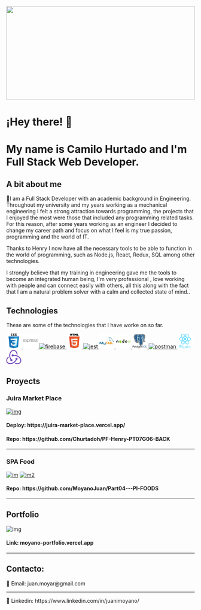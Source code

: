 <img width="100%" height="250px" src="https://res.cloudinary.com/du2st58lj/image/upload/v1669077378/Camilo_Banner_rwqhyp.jpg">

<h1>¡Hey there! 👋</h1>
<h1>My name is Camilo Hurtado and I'm Full Stack Web Developer.</h1>


<h2>A bit about me</h2>
<p>📢I am a Full Stack Developer with an academic background in Engineering. Throughout my university and my years working as a mechanical engineering I felt a strong attraction towards programming, the projects that I enjoyed the most were those that included any programming related tasks. For this reason, after some years working as an engineer I decided to change my career path and focus on what I feel is my true passion, programming and the world of IT. 

Thanks to Henry I now have all the necessary tools to be able to function in the world of programming, such as Node.js, React, Redux, SQL among other technologies.

I strongly believe that my training in engineering gave me the tools to become an integrated human being, I'm very professional , love working with people and can connect easily with others, all this along with the fact that I am a natural problem solver with a calm and collected state of mind..</p>

<h2>Technologies</h2>
<p>These are some of the technologies that I have worke on so far.</p>


<p align="left" dir="auto"> 
<a href="https://www.w3schools.com/css/" rel="nofollow"> <img src="https://raw.githubusercontent.com/devicons/devicon/master/icons/css3/css3-original-wordmark.svg" alt="css3" width="40" height="40" style="max-width: 100%;"> </a> 
<a href="https://expressjs.com" rel="nofollow"> <img src="https://raw.githubusercontent.com/devicons/devicon/master/icons/express/express-original-wordmark.svg" alt="express" width="40" height="40" style="max-width: 100%;"> </a> 
<a href="https://firebase.google.com/" rel="nofollow"> <img src="https://camo.githubusercontent.com/dd4b2422ed3bfc9da88c43d18550375c66f9584327dff7ecc19315ce50b96f07/68747470733a2f2f7777772e766563746f726c6f676f2e7a6f6e652f6c6f676f732f66697265626173652f66697265626173652d69636f6e2e737667" alt="firebase" width="40" height="40" data-canonical-src="https://www.vectorlogo.zone/logos/firebase/firebase-icon.svg" style="max-width: 100%;"> </a> 
<a href="https://www.w3.org/html/" rel="nofollow"> <img src="https://raw.githubusercontent.com/devicons/devicon/master/icons/html5/html5-original-wordmark.svg" alt="html5" width="40" height="40" style="max-width: 100%;"> </a> 
<a href="https://jestjs.io" rel="nofollow"> <img src="https://camo.githubusercontent.com/ce0a32825268b09cd5e0fc7c2a09c587a708491427cb794cade8f1866f7284c6/68747470733a2f2f7777772e766563746f726c6f676f2e7a6f6e652f6c6f676f732f6a6573746a73696f2f6a6573746a73696f2d69636f6e2e737667" alt="jest" width="40" height="40" data-canonical-src="https://www.vectorlogo.zone/logos/jestjsio/jestjsio-icon.svg" style="max-width: 100%;"> </a> 
<a href="https://www.mysql.com/" rel="nofollow"> <img src="https://raw.githubusercontent.com/devicons/devicon/master/icons/mysql/mysql-original-wordmark.svg" alt="mysql" width="40" height="40" style="max-width: 100%;"> </a>
<a href="https://nodejs.org" rel="nofollow"> <img src="https://raw.githubusercontent.com/devicons/devicon/master/icons/nodejs/nodejs-original-wordmark.svg" alt="nodejs" width="40" height="40" style="max-width: 100%;"> </a> 
<a href="https://www.postgresql.org" rel="nofollow"> <img src="https://raw.githubusercontent.com/devicons/devicon/master/icons/postgresql/postgresql-original-wordmark.svg" alt="postgresql" width="40" height="40" style="max-width: 100%;"> </a>
<a href="https://postman.com" rel="nofollow"> <img src="https://camo.githubusercontent.com/93b32389bf746009ca2370de7fe06c3b5146f4c99d99df65994f9ced0ba41685/68747470733a2f2f7777772e766563746f726c6f676f2e7a6f6e652f6c6f676f732f676574706f73746d616e2f676574706f73746d616e2d69636f6e2e737667" alt="postman" width="40" height="40" data-canonical-src="https://www.vectorlogo.zone/logos/getpostman/getpostman-icon.svg" style="max-width: 100%;"> </a> 
<a href="https://reactjs.org/" rel="nofollow"> <img src="https://raw.githubusercontent.com/devicons/devicon/master/icons/react/react-original-wordmark.svg" alt="react" width="40" height="40" style="max-width: 100%;"> </a> 
<a href="https://redux.js.org" rel="nofollow"> <img src="https://raw.githubusercontent.com/devicons/devicon/master/icons/redux/redux-original.svg" alt="redux" width="40" height="40" style="max-width: 100%;"> </a> 

<h2> Proyects </h2>

<h3> Juira Market Place </h3>
<a href="https://juira-market-place.vercel.app/"><img src="https://res.cloudinary.com/du2st58lj/image/upload/v1669080134/Juira_chaihx.jpg" alt="img"></a>
<h4> Deploy: https://juira-market-place.vercel.app/ </h4>
<h4> Repo: https://github.com/Churtadoh/PF-Henry-PT07G06-BACK </h4>
<hr></hr>
<h3> SPA Food </h3>
<a href="https://github.com/MoyanoJuan/Part04---PI-FOODS"><img src="https://i.postimg.cc/136MT7yH/Capture.png" alt="im"></a>
<a href="https://github.com/MoyanoJuan/Part04---PI-FOODS"><img src="https://i.postimg.cc/7PsBTTBg/Capture2.png" alt="im2"></a>
<h4>Repo: https://github.com/MoyanoJuan/Part04---PI-FOODS </h4>

<hr></hr>

<h2> Portfolio </h2>
<a hrfe="moyano-portfolio.vercel.app"><img src="https://i.postimg.cc/6qSS6xMg/Capture.png" alt="img"></a>
<h4> Link: moyano-portfolio.vercel.app </h4>

<hr></hr>

<h2>Contacto:</h2>
📧 Email: juan.moyar@gmail.com 
<hr></hr>
📝 Linkedin: https://www.linkedin.com/in/juanimoyano/
